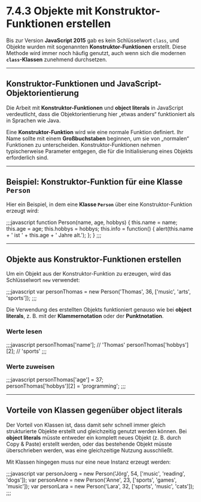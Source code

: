 # 7.4.3 Objekte mit Konstruktor-Funktionen erstellen

Bis zur Version **JavaScript 2015** gab es kein Schlüsselwort `class`, und Objekte wurden mit sogenannten **Konstruktor-Funktionen** erstellt. Diese Methode wird immer noch häufig genutzt, auch wenn sich die modernen **`class`-Klassen** zunehmend durchsetzen.

---

## Konstruktor-Funktionen und JavaScript-Objektorientierung

Die Arbeit mit **Konstruktor-Funktionen** und **object literals** in JavaScript verdeutlicht, dass die Objektorientierung hier „etwas anders“ funktioniert als in Sprachen wie Java.

Eine **Konstruktor-Funktion** wird wie eine normale Funktion definiert. Ihr Name sollte mit einem **Großbuchstaben** beginnen, um sie von „normalen“ Funktionen zu unterscheiden. Konstruktor-Funktionen nehmen typischerweise Parameter entgegen, die für die Initialisierung eines Objekts erforderlich sind.

---

## Beispiel: Konstruktor-Funktion für eine Klasse `Person`

Hier ein Beispiel, in dem eine **Klasse `Person`** über eine Konstruktor-Funktion erzeugt wird:

;;;javascript
function Person(name, age, hobbys) {
  this.name = name;
  this.age = age;
  this.hobbys = hobbys;
  this.info = function() {
    alert(this.name + ' ist ' + this.age + ' Jahre alt.');
  };
}
;;;

---

## Objekte aus Konstruktor-Funktionen erstellen

Um ein Objekt aus der Konstruktor-Funktion zu erzeugen, wird das Schlüsselwort `new` verwendet:

;;;javascript
var personThomas = new Person('Thomas', 36, ['music', 'arts', 'sports']);
;;;

Die Verwendung des erstellten Objekts funktioniert genauso wie bei **object literals**, z. B. mit der **Klammernotation** oder der **Punktnotation**.

### Werte lesen
;;;javascript
personThomas['name'];       // 'Thomas'
personThomas['hobbys'][2];  // 'sports'
;;;

### Werte zuweisen
;;;javascript
personThomas['age'] = 37;           
personThomas['hobbys'][2] = 'programming'; 
;;;

---

## Vorteile von Klassen gegenüber object literals

Der Vorteil von Klassen ist, dass damit sehr schnell immer gleich strukturierte Objekte erstellt und gleichzeitig genutzt werden können. Bei **object literals** müsste entweder ein komplett neues Objekt (z. B. durch Copy & Paste) erstellt werden, oder das bestehende Objekt müsste überschrieben werden, was eine gleichzeitige Nutzung ausschließt.

Mit Klassen hingegen muss nur eine neue Instanz erzeugt werden:

;;;javascript
var personJoerg = new Person('Jörg', 54, ['music', 'reading', 'dogs']);
var personAnne  = new Person('Anne', 23, ['sports', 'games', 'music']);
var personLara  = new Person('Lara', 32, ['sports', 'music', 'cats']);
;;;
